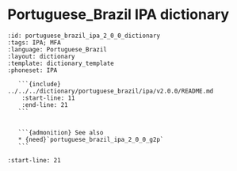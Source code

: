 
# Portuguese_Brazil IPA dictionary

``````{dictionary} Portuguese_Brazil IPA dictionary
:id: portuguese_brazil_ipa_2_0_0_dictionary
:tags: IPA; MFA
:language: Portuguese_Brazil
:layout: dictionary
:template: dictionary_template
:phoneset: IPA

   ```{include} ../../../dictionary/portuguese_brazil/ipa/v2.0.0/README.md
    :start-line: 11
    :end-line: 21
   ```


   ```{admonition} See also
   * {need}`portuguese_brazil_ipa_2_0_0_g2p`
   ```

``````

```{include} ../../../dictionary/portuguese_brazil/ipa/v2.0.0/README.md
:start-line: 21
```
